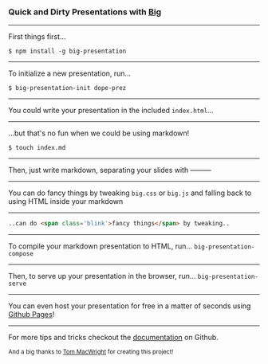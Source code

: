 ### Quick and Dirty Presentations with [Big](https://github.com/tmcw/big)

---

First things first...

<span class='nobreak'>`$ npm install -g big-presentation`</span>

---

To initialize a new presentation, run...

<span class='nobreak'>`$ big-presentation-init dope-prez`</span>

---

You could write your presentation in the included `index.html`...

---

...but that's no fun when we could be using markdown!


`$ touch index.md`

---

Then, just write markdown, separating your slides with ———

---

You can do <span class='blink'>fancy things</span> by tweaking `big.css` or `big.js` and falling back to using HTML inside your markdown

---

```html
..can do <span class='blink'>fancy things</span> by tweaking..
```

---

To compile your markdown presentation to HTML, run... <span class='nobreak'>`big-presentation-compose`</span>

---

Then, to serve up your presentation in the browser, run... <span class='nobreak'>`big-presentation-serve`</span>

---

You can even host your presentation for free in a matter of seconds using [Github Pages](https://pages.github.com/)!

---

For more tips and tricks checkout the [documentation](https://github.com/tmcw/big) on Github.

<small class='nobreak'>And a big thanks to [Tom MacWright](https://github.com/tmcw) for creating this project!</small>

